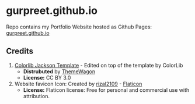 # gurpreet.github.io
Repo contains my Portfolio Website hosted as Github Pages: <a href="https://gurpreet.github.io/">gurpreet.github.io</a>

## Credits

1. <a href="https://colorlib.com/wp/template/jackson/">Colorlib Jackson Template</a> - Edited on top of the template by ColorLib
   - **Distrubuted** by <a href="https://themewagon.com/">ThemeWagon</a>
   - **License:** CC BY 3.0
2. Website favicon Icon: Created by <a href="https://www.flaticon.com/authors/rizal2109">rizal2109</a> - <a href="https://www.flaticon.com/free-icons/shapes-and-symbols">Flaticon</a>
    - **License:** Flaticon license: Free for personal and commercial use with attribution.
